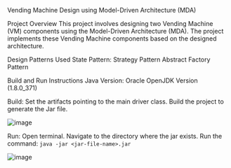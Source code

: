 Vending Machine Design using Model-Driven Architecture (MDA)

Project Overview
This project involves designing two Vending Machine (VM) components using the Model-Driven Architecture (MDA). The project implements these Vending Machine components based on the designed architecture.

Design Patterns Used
State Pattern: 
Strategy Pattern
Abstract Factory Pattern

Build and Run Instructions
Java Version: Oracle OpenJDK Version (1.8.0_371)

Build:
Set the artifacts pointing to the main driver class.
Build the project to generate the Jar file.

![image](https://github.com/user-attachments/assets/13472110-fdf8-4c61-9f53-83abae5a2be3)

Run:
Open terminal.
Navigate to the directory where the jar exists.
Run the command: `java -jar <jar-file-name>.jar`

![image](https://github.com/user-attachments/assets/351ae34b-2706-4b3e-971a-c9a078df30eb)
